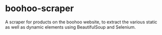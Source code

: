 # boohoo-scraper
A scraper for products on the boohoo website, to extract the various static as well as dynamic elements using BeautifulSoup and Selenium.
